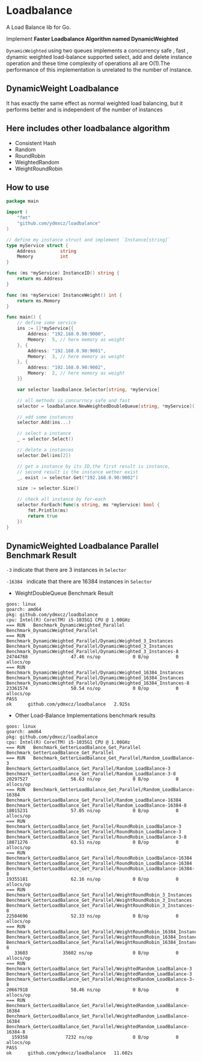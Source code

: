 # Loadbalance

A Load Balance lib for Go.

Implement **Faster Loadbalance Algorithm named DynamicWeighted**

`DynamicWeighted` using two queues implements a concurrency safe , fast , dynamic weighted load-balance  supported select, add and delete instance operation and these time complexity of operations all are O(1).The performance of this implementation is unrelated to the number of instance.


## DynamicWeight Loadbalance

It has exactly the same effect as normal weighted load balancing, but it performs better and is independent of the number of instances

## Here includes other loadbalance algorithm
- Consistent Hash
- Random
- RoundRobin
- WeightedRandom
- WeightRoundRobin
## How to use

```go
package main

import (
	"fmt"
	"github.com/ydmxcz/loadbalance"
)

// define my instance struct and implement `Instance[string]`
type myService struct {
	Address         string
	Memory          int
}

func (ms *myService) InstanceID() string {
	return ms.Address
}

func (ms *myService) InstanceWeight() int {
	return ms.Memory
}

func main() {
	// define some service
	ins := []*myService{{
		Address: "192.168.0.90:9000",
		Memory:  5, // here memory as weight
	}, {
		Address: "192.168.0.90:9001",
		Memory:  3, // here memory as weight
	}, {
		Address: "192.168.0.90:9002",
		Memory:  2, // here memory as weight
	}}

	var selector loadbalance.Selector[string, *myService]

	// all methods is concurrncy safe and fast
	selector = loadbalance.NewWeightedDoubleQueue[string, *myService]()

	// add some instances 
	selector.Add(ins...)

	// select a instance
	_ = selector.Select()

	// delete a instances
	selector.Del(ins[2])

	// get a instance by its ID,the first result is instance,
	// second result is the instance wether exist
	_, exist := selector.Get("192.168.0.90:9002")

	size := selector.Size()

	// check all instance by for-each
	selector.ForEach(func(s string, ms *myService) bool {
		fmt.Println(ms)
		return true
	})
}


```

## DynamicWeighted Loadbalance Parallel Benchmark Result

`-3`  indicate that there are 3 instances in `Selector`

`-16384 ` indicate that there are 16384 instances in `Selector`

- WeightDoubleQueue Benchmark Result

```
goos: linux
goarch: amd64
pkg: github.com/ydmxcz/loadbalance
cpu: Intel(R) Core(TM) i5-1035G1 CPU @ 1.00GHz
=== RUN   Benchmark_DynamicWeighted_Parallel
Benchmark_DynamicWeighted_Parallel
=== RUN   Benchmark_DynamicWeighted_Parallel/DynamicWeighted_3_Instances
Benchmark_DynamicWeighted_Parallel/DynamicWeighted_3_Instances
Benchmark_DynamicWeighted_Parallel/DynamicWeighted_3_Instances-8
24744768                47.46 ns/op            0 B/op          0 allocs/op
=== RUN   Benchmark_DynamicWeighted_Parallel/DynamicWeighted_16384_Instances
Benchmark_DynamicWeighted_Parallel/DynamicWeighted_16384_Instances
Benchmark_DynamicWeighted_Parallel/DynamicWeighted_16384_Instances-8
23361574                50.54 ns/op            0 B/op          0 allocs/op
PASS
ok      github.com/ydmxcz/loadbalance   2.925s
```


- Other Load-Balance Implementations benchmark results

```plaintext
goos: linux
goarch: amd64
pkg: github.com/ydmxcz/loadbalance
cpu: Intel(R) Core(TM) i5-1035G1 CPU @ 1.00GHz
=== RUN   Benchmark_GetterLoadBalance_Get_Parallel
Benchmark_GetterLoadBalance_Get_Parallel
=== RUN   Benchmark_GetterLoadBalance_Get_Parallel/Random_LoadBalance-3
Benchmark_GetterLoadBalance_Get_Parallel/Random_LoadBalance-3
Benchmark_GetterLoadBalance_Get_Parallel/Random_LoadBalance-3-8
20297527                56.63 ns/op            0 B/op          0 allocs/op
=== RUN   Benchmark_GetterLoadBalance_Get_Parallel/Random_LoadBalance-16384
Benchmark_GetterLoadBalance_Get_Parallel/Random_LoadBalance-16384
Benchmark_GetterLoadBalance_Get_Parallel/Random_LoadBalance-16384-8
18015231                57.05 ns/op            0 B/op          0 allocs/op
=== RUN   Benchmark_GetterLoadBalance_Get_Parallel/RoundRobin_LoadBalance-3
Benchmark_GetterLoadBalance_Get_Parallel/RoundRobin_LoadBalance-3
Benchmark_GetterLoadBalance_Get_Parallel/RoundRobin_LoadBalance-3-8
18871276                63.51 ns/op            0 B/op          0 allocs/op
=== RUN   Benchmark_GetterLoadBalance_Get_Parallel/RoundRobin_LoadBalance-16384
Benchmark_GetterLoadBalance_Get_Parallel/RoundRobin_LoadBalance-16384
Benchmark_GetterLoadBalance_Get_Parallel/RoundRobin_LoadBalance-16384-8
19355181                62.16 ns/op            0 B/op          0 allocs/op
=== RUN   Benchmark_GetterLoadBalance_Get_Parallel/WeightRoundRobin_3_Instances
Benchmark_GetterLoadBalance_Get_Parallel/WeightRoundRobin_3_Instances
Benchmark_GetterLoadBalance_Get_Parallel/WeightRoundRobin_3_Instances-8
22504696                52.33 ns/op            0 B/op          0 allocs/op
=== RUN   Benchmark_GetterLoadBalance_Get_Parallel/WeightRoundRobin_16384_Instances
Benchmark_GetterLoadBalance_Get_Parallel/WeightRoundRobin_16384_Instances
Benchmark_GetterLoadBalance_Get_Parallel/WeightRoundRobin_16384_Instances-8
   33603             35602 ns/op               0 B/op          0 allocs/op
=== RUN   Benchmark_GetterLoadBalance_Get_Parallel/WeightedRandom_LoadBalance-3
Benchmark_GetterLoadBalance_Get_Parallel/WeightedRandom_LoadBalance-3
Benchmark_GetterLoadBalance_Get_Parallel/WeightedRandom_LoadBalance-3-8
20667918                58.46 ns/op            0 B/op          0 allocs/op
=== RUN   Benchmark_GetterLoadBalance_Get_Parallel/WeightedRandom_LoadBalance-16384
Benchmark_GetterLoadBalance_Get_Parallel/WeightedRandom_LoadBalance-16384
Benchmark_GetterLoadBalance_Get_Parallel/WeightedRandom_LoadBalance-16384-8
  159358              7232 ns/op               0 B/op          0 allocs/op
PASS
ok      github.com/ydmxcz/loadbalance   11.602s
```
